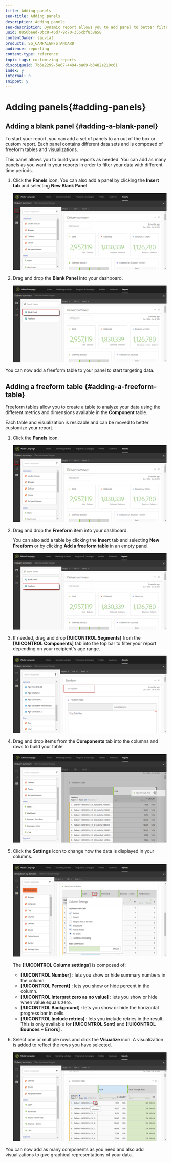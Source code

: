 ```yaml
---
title: Adding panels
seo-title: Adding panels
description: Adding panels
seo-description: Dynamic report allows you to add panel to better filter your data depending on the chosen time period.
uuid: 8850beed-0bc8-46d7-9d70-356cbf838a58
contentOwner: sauviat
products: SG_CAMPAIGN/STANDARD
audience: reporting
content-type: reference
topic-tags: customizing-reports
discoiquuid: 7b5a2299-5e67-4494-ba09-b3482e210c61
index: y
internal: n
snippet: y
---
```


# Adding panels{#adding-panels}

## Adding a blank panel {#adding-a-blank-panel}

To start your report, you can add a set of panels to an out of the box or custom report. Each panel contains different data sets and is composed of freeform tables and visualizations.

This panel allows you to build your reports as needed. You can add as many panels as you want in your reports in order to filter your data with different time periods.

1. Click the **Panels** icon. You can also add a panel by clicking the **Insert tab** and selecting **New Blank Panel**. 

   ![](assets/dynamic_report_panel_1.png)

1. Drag and drop the **Blank Panel** into your dashboard. 

   ![](assets/dynamic_report_panel.png)

You can now add a freeform table to your panel to start targeting data.

## Adding a freeform table {#adding-a-freeform-table}

Freeform tables allow you to create a table to analyze your data using the different metrics and dimensions available in the **Component** table.

Each table and visualization is resizable and can be moved to better customize your report.

1. Click the **Panels** icon.

   ![](assets/dynamic_report_panel_1.png)

1. Drag and drop the **Freeform** item into your dashboard.

   You can also add a table by clicking the **Insert** tab and selecting **New Freeform** or by clicking **Add a freeform table** in an empty panel. 

   ![](assets/dynamic_report_panel_2.png)

1. If needed, drag and drop **[!UICONTROL Segments]** from the **[!UICONTROL Components]** tab into the top bar to filter your report depending on your recipient's age range.

   ![](assets/dynamic_report_panel_3.png)

1. Drag and drop items from the **Components** tab into the columns and rows to build your table.

   ![](assets/dynamic_report_freeform_3.png)

1. Click the **Settings** icon to change how the data is displayed in your columns.

   ![](assets/dynamic_report_freeform_4.png)

   The **[!UICONTROL Column settings]** is composed of:

    * **[!UICONTROL Number]** : lets you show or hide summary numbers in the column.
    * **[!UICONTROL Percent]** : lets you show or hide percent in the column.
    * **[!UICONTROL Interpret zero as no value]** : lets you show or hide when value equals zero.
    * **[!UICONTROL Background]** : lets you show or hide the horizontal progress bar in cells.
    * **[!UICONTROL Include retries]** : lets you include retries in the result. This is only available for **[!UICONTROL Sent]** and **[!UICONTROL Bounces + Errors]** .

1. Select one or multiple rows and click the **Visualize** icon. A visualization is added to reflect the rows you have selected.

   ![](assets/dynamic_report_freeform_5.png)

You can now add as many components as you need and also add visualizations to give graphical representations of your data.
